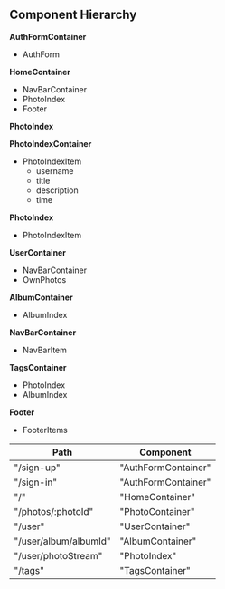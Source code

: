 ## Component Hierarchy

**AuthFormContainer**
  - AuthForm

**HomeContainer**
  - NavBarContainer
  - PhotoIndex
  - Footer

**PhotoIndex**

**PhotoIndexContainer**
  - PhotoIndexItem
    + username
    + title
    + description
    + time

**PhotoIndex**
  - PhotoIndexItem

**UserContainer**
  - NavBarContainer
  - OwnPhotos

**AlbumContainer**
  - AlbumIndex

**NavBarContainer**
  - NavBarItem

**TagsContainer**
  - PhotoIndex
  - AlbumIndex


**Footer**
  - FooterItems


|Path   | Component   |
|-------|-------------|
| "/sign-up" | "AuthFormContainer" |
| "/sign-in" | "AuthFormContainer" |
| "/" | "HomeContainer" |
| "/photos/:photoId" | "PhotoContainer" |
| "/user" | "UserContainer" |
| "/user/album/albumId" | "AlbumContainer" |
| "/user/photoStream" | "PhotoIndex" |
| "/tags" | "TagsContainer" |
